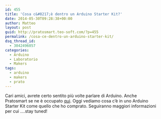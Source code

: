 ```yaml
---
id: 455
title: 'Cosa c&#8217;è dentro un Arduino Starter Kit?'
date: 2014-05-30T09:28:38+00:00
author: Matteo
layout: post
guid: http://pratosmart.teo-soft.com/?p=455
permalink: /cosa-ce-dentro-un-arduino-starter-kit/
dsq_thread_id:
  - 3042496057
categories:
  - Arduino
  - Laboratorio
  - Makers
tags:
  - arduino
  - makers
  - prato
---
```

Cari amici, avrete certo sentito più volte parlare di Arduino. Anche Pratosmart se ne è occupato <a title="qui" href="http://pratosmart.teo-soft.com/perche-con-arduino-cambieremo-il-mondo/" target="_blank">qui</a>. Oggi vediamo cosa c&#8217;è in uno Arduino Starter Kit come quello che ho comprato. Seguiranno maggiori informazioni per cui &#8230;.stay tuned!

<div class="jetpack-video-wrapper">
  <span class='embed-youtube' style='text-align:center; display: block;'></span>
</div>

&nbsp;